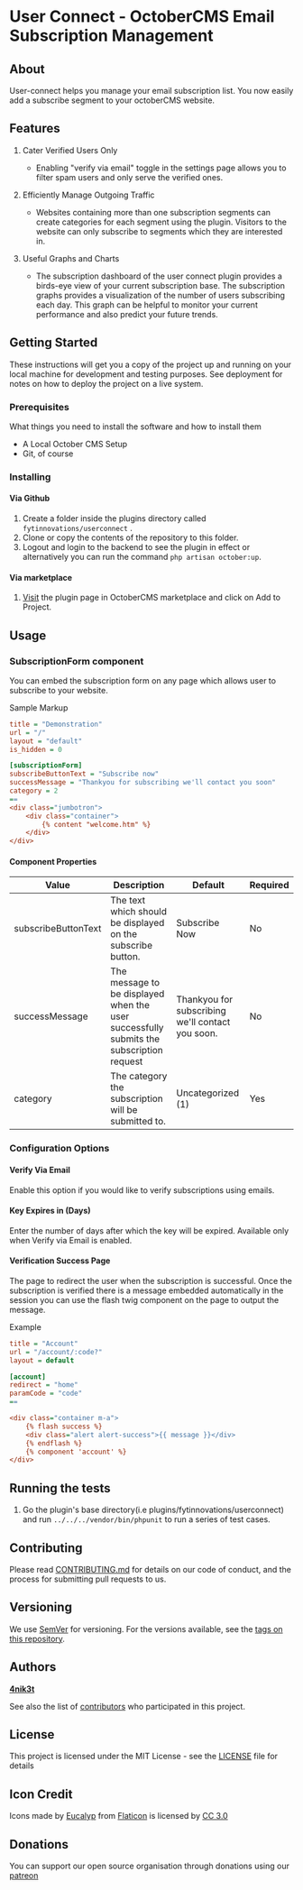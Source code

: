 # User Connect - OctoberCMS Email Subscription Management

## About

User-connect helps you manage your email subscription list. You now easily add a subscribe segment to your octoberCMS website.

## Features

1. Cater Verified Users Only

    - Enabling "verify via email" toggle in the settings page allows you to filter spam users and only serve the verified ones.

2. Efficiently Manage Outgoing Traffic
    - Websites containing more than one subscription segments can create categories for each segment using the plugin. Visitors to the website can only subscribe to segments which they are interested in.

3. Useful Graphs and Charts
    - The subscription dashboard of the user connect plugin provides a birds-eye view of your current subscription base. The subscription graphs provides a visualization of the number of users subscribing each day. This graph can be helpful to monitor your current performance and also predict your future trends.

## Getting Started

These instructions will get you a copy of the project up and running on your local machine for development and testing purposes. See deployment for notes on how to deploy the project on a live system.

### Prerequisites

What things you need to install the software and how to install them

- A Local October CMS Setup
- Git, of course

### Installing

#### Via Github

1. Create a folder inside the plugins directory called `fytinnovations/userconnect` .
2. Clone or copy the contents of the repository to this folder.
3. Logout and login to the backend to see the plugin in effect or alternatively you can run the command `php artisan october:up`.

#### Via marketplace

1. [Visit](https://octobercms.com/plugins/fytinnovations-userconnect) the plugin page in OctoberCMS marketplace and click on Add to Project.

## Usage

### SubscriptionForm component

You can embed the subscription form on any page which allows user to subscribe to your website.

Sample Markup

```ini
title = "Demonstration"
url = "/"
layout = "default"
is_hidden = 0

[subscriptionForm]
subscribeButtonText = "Subscribe now"
successMessage = "Thankyou for subscribing we'll contact you soon"
category = 2
==
<div class="jumbotron">
    <div class="container">
        {% content "welcome.htm" %}
    </div>
</div>

```

#### Component Properties

| Value               | Description                                                                              | Default                                           | Required |
|---------------------|------------------------------------------------------------------------------------------|---------------------------------------------------|----------|
| subscribeButtonText | The text which should be displayed on the subscribe button.                              | Subscribe Now                                     | No       |
| successMessage      | The message to be displayed when the user successfully submits the  subscription request | Thankyou for subscribing we'll  contact you soon. | No       |
| category            | The category the subscription will be submitted to.                                      | Uncategorized (1)                                 | Yes      |

### Configuration Options

#### Verify Via Email

Enable this option if you would like to verify subscriptions using emails.

#### Key Expires in (Days)

Enter the number of days after which the key will be expired. Available only when Verify via Email is enabled.

#### Verification Success Page

The page to redirect the user when the subscription is successful. Once the subscription is verified there is a message embedded automatically in the session you can use the flash twig component on the page to output the message.

Example

```ini
title = "Account"
url = "/account/:code?"
layout = default

[account]
redirect = "home"
paramCode = "code"
==

<div class="container m-a">
    {% flash success %}
    <div class="alert alert-success">{{ message }}</div>
    {% endflash %}
    {% component 'account' %}
</div>

```

## Running the tests

1. Go the plugin's base directory(i.e plugins/fytinnovations/userconnect) and run `../../../vendor/bin/phpunit` to run a series of test cases.

## Contributing

Please read [CONTRIBUTING.md](CONTRIBUTING.md) for details on our code of conduct, and the process for submitting pull requests to us.

## Versioning

We use [SemVer](http://semver.org/) for versioning. For the versions available, see the [tags on this repository](https://github.com/fytinnovations/oc-user-connect/tags). 

## Authors

**[4nik3t](https://github.com/4nik3t)**

See also the list of [contributors](https://github.com/fytinnovations/oc-user-connect/contributors) who participated in this project.

## License

This project is licensed under the MIT License - see the [LICENSE](LICENSE) file for details

## Icon Credit

Icons made by [Eucalyp](https://www.flaticon.com/authors/eucalyp) from [Flaticon](www.flaticon.com) is licensed by [CC 3.0](http://creativecommons.org/licenses/by/3.0/)

## Donations

You can support our open source organisation through donations using our [patreon](https://patreon.com/fytinnovations)
